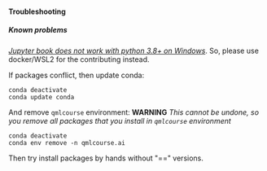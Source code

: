 #### Troubleshooting

##### Known problems

[_Jupyter book does not work with python 3.8+ on Windows_](https://github.com/jupyter/nbclient/issues/85). So, please use docker/WSL2 for the contributing instead.

If packages conflict, then update conda:

```shell
conda deactivate
conda update conda
```

And remove `qmlcourse` environment:
**WARNING**
_This cannot be undone, so you remove all packages that you install in `qmlcourse` environment_

```shell
conda deactivate
conda env remove -n qmlcourse.ai
```

Then try install packages by hands without "==" versions.
